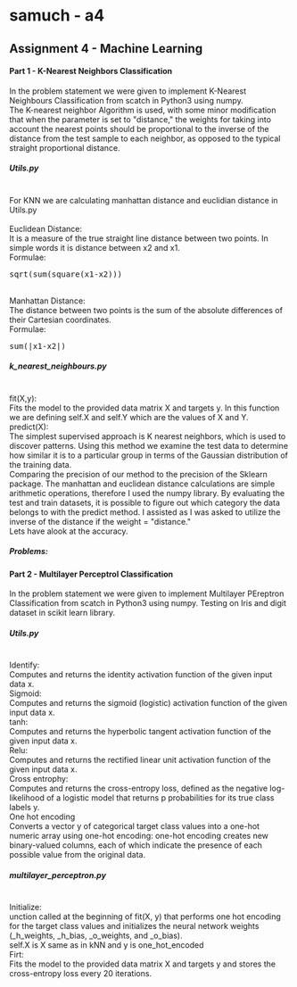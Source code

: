 # samuch - a4
## Assignment 4 - Machine Learning

#### Part 1 -  K-Nearest Neighbors Classification

In the problem statement we were given to implement K-Nearest Neighbours Classification from scatch in Python3 using numpy. </br>
The K-nearest neighbor Algorithm is used, with some minor modification that when the parameter is set to "distance," the weights for taking into account the nearest points should be proportional to the inverse of the distance from the test sample to each neighbor, as opposed to the typical straight proportional distance.

##### Utils.py
</br>For KNN we are calculating manhattan distance and euclidian distance in Utils.py</br>
</br>Euclidean Distance: 
</br> It is a measure of the true straight line distance between two points. In simple words it is distance between x2 and x1. </br>Formulae: </br><pre>sqrt(sum(square(x1-x2)))</pre>
</br>Manhattan Distance:
</br>  The distance between two points is the sum of the absolute differences of their Cartesian coordinates. </br>Formulae: </br><pre>sum(|x1-x2|)</pre>

##### k_nearest_neighbours.py
</br>fit(X,y):
</br>Fits the model to the provided data matrix X and targets y. In this function we are defining self.X and self.Y which are the values of X and Y.
</br>predict(X):
</br>The simplest supervised approach is K nearest neighbors, which is used to discover patterns. Using this method we examine the test data to determine how similar it is to a particular group in terms of the Gaussian distribution of the training data.
</br>Comparing the precision of our method to the precision of the Sklearn package. The manhattan and euclidean distance calculations are simple arithmetic operations, therefore I used the numpy library. By evaluating the test and train datasets, it is possible to figure out which category the data belongs to with the predict method. I assisted as I was asked to utilize the inverse of the distance if the weight = "distance."
</br>Lets have alook at the accuracy. 

##### Problems: 

#### Part 2 - Multilayer Perceptrol Classification 

In the problem statement we were given to implement Multilayer PEreptron Classification from scatch in Python3 using numpy. Testing on Iris and digit dataset in scikit learn library.

##### Utils.py
</br>Identify:
</br>Computes and returns the identity activation function of the given input data x. 
 </br>Sigmoid:
 </br>Computes and returns the sigmoid (logistic) activation function of the given input data x.
 </br>tanh:
 </br>Computes and returns the hyperbolic tangent activation function of the given input data x.
 </br>Relu:
 </br>Computes and returns the rectified linear unit activation function of the given input data x.
 </br>Cross entrophy:
 </br>Computes and returns the cross-entropy loss, defined as the negative log-likelihood of a logistic model that returns p probabilities for its true class labels y.
 </br>One hot encoding 
 </br> Converts a vector y of categorical target class values into a one-hot numeric array using one-hot encoding: one-hot encoding creates new binary-valued columns, each of which indicate the presence of each possible value from the original data.
 
##### multilayer_perceptron.py

</br>Initialize:
</br> unction called at the beginning of fit(X, y) that performs one hot encoding for the target class values and initializes the neural network weights (_h_weights, _h_bias, _o_weights, and _o_bias).
</br> self.X is X same as in kNN and y is one_hot_encoded
</br>Firt:
</br>Fits the model to the provided data matrix X and targets y and stores the cross-entropy loss every 20 iterations.
